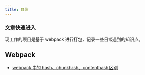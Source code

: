 ```yaml
---
title: 目录
---
```


### 文章快速进入

现工作的项目是基于 webpack 进行打包，记录一些日常遇到的知识点。

## Webpack

-   [webpack 中的 hash、chunkhash、contenthash 区别](/accumulate/webpack/1.html)
